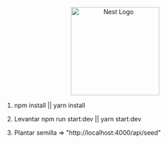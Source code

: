 <p align="center">
  <a href="http://nestjs.com/" target="blank"><img src="https://nestjs.com/img/logo-small.svg" width="200" alt="Nest Logo" /></a>
</p>


1. npm install || yarn install

2. Levantar npm run start:dev || yarn start:dev

3. Plantar semilla => "http://localhost:4000/api/seed"